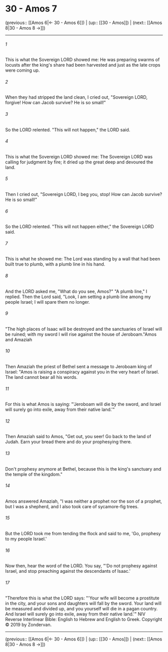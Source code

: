 # 30 - Amos 7

(previous:: [[Amos 6|← 30 - Amos 6]]) | (up:: [[30 - Amos]]) | (next:: [[Amos 8|30 - Amos 8 →]])

***


###### 1 
This is what the Sovereign LORD showed me: He was preparing swarms of locusts after the king's share had been harvested and just as the late crops were coming up. 

###### 2 
When they had stripped the land clean, I cried out, "Sovereign LORD, forgive! How can Jacob survive? He is so small!" 

###### 3 
So the LORD relented. "This will not happen," the LORD said. 

###### 4 
This is what the Sovereign LORD showed me: The Sovereign LORD was calling for judgment by fire; it dried up the great deep and devoured the land. 

###### 5 
Then I cried out, "Sovereign LORD, I beg you, stop! How can Jacob survive? He is so small!" 

###### 6 
So the LORD relented. "This will not happen either," the Sovereign LORD said. 

###### 7 
This is what he showed me: The Lord was standing by a wall that had been built true to plumb, with a plumb line in his hand. 

###### 8 
And the LORD asked me, "What do you see, Amos?" "A plumb line," I replied. Then the Lord said, "Look, I am setting a plumb line among my people Israel; I will spare them no longer. 

###### 9 
"The high places of Isaac will be destroyed and the sanctuaries of Israel will be ruined; with my sword I will rise against the house of Jeroboam."Amos and Amaziah 

###### 10 
Then Amaziah the priest of Bethel sent a message to Jeroboam king of Israel: "Amos is raising a conspiracy against you in the very heart of Israel. The land cannot bear all his words. 

###### 11 
For this is what Amos is saying: "'Jeroboam will die by the sword, and Israel will surely go into exile, away from their native land.'" 

###### 12 
Then Amaziah said to Amos, "Get out, you seer! Go back to the land of Judah. Earn your bread there and do your prophesying there. 

###### 13 
Don't prophesy anymore at Bethel, because this is the king's sanctuary and the temple of the kingdom." 

###### 14 
Amos answered Amaziah, "I was neither a prophet nor the son of a prophet, but I was a shepherd, and I also took care of sycamore-fig trees. 

###### 15 
But the LORD took me from tending the flock and said to me, 'Go, prophesy to my people Israel.' 

###### 16 
Now then, hear the word of the LORD. You say, "'Do not prophesy against Israel, and stop preaching against the descendants of Isaac.' 

###### 17 
"Therefore this is what the LORD says: "'Your wife will become a prostitute in the city, and your sons and daughters will fall by the sword. Your land will be measured and divided up, and you yourself will die in a pagan country. And Israel will surely go into exile, away from their native land.'" NIV Reverse Interlinear Bible: English to Hebrew and English to Greek. Copyright © 2019 by Zondervan.

***

(previous:: [[Amos 6|← 30 - Amos 6]]) | (up:: [[30 - Amos]]) | (next:: [[Amos 8|30 - Amos 8 →]])
